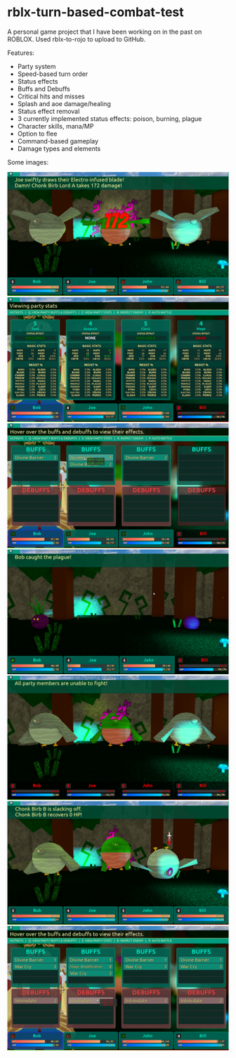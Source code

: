 # rblx-turn-based-combat-test
A personal game project that I have been working on in the past on ROBLOX. Used rblx-to-rojo to upload to GitHub.

Features:
- Party system
- Speed-based turn order
- Status effects
- Buffs and Debuffs
- Critical hits and misses
- Splash and aoe damage/healing
- Status effect removal
- 3 currently implemented status effects: poison, burning, plague
- Character skills, mana/MP
- Option to flee
- Command-based gameplay
- Damage types and elements

Some images:

![Alt text](/img1.png?raw=true "Title")
![Alt text](/img2.png?raw=true "Title")
![Alt text](/img3.png?raw=true "Title")
![Alt text](/img4.png?raw=true "Title")
![Alt text](/img5.png?raw=true "Title")
![Alt text](/img6.png?raw=true "Title")
![Alt text](/img7.png?raw=true "Title")
